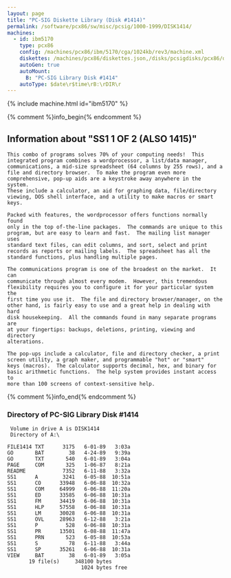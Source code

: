 ```yaml
---
layout: page
title: "PC-SIG Diskette Library (Disk #1414)"
permalink: /software/pcx86/sw/misc/pcsig/1000-1999/DISK1414/
machines:
  - id: ibm5170
    type: pcx86
    config: /machines/pcx86/ibm/5170/cga/1024kb/rev3/machine.xml
    diskettes: /machines/pcx86/diskettes.json,/disks/pcsigdisks/pcx86/diskettes.json
    autoGen: true
    autoMount:
      B: "PC-SIG Library Disk #1414"
    autoType: $date\r$time\rB:\rDIR\r
---
```


{% include machine.html id="ibm5170" %}

{% comment %}info_begin{% endcomment %}

## Information about "SS1 1 OF 2 (ALSO 1415)"

    This combo of programs solves 70% of your computing needs!  This
    integrated program combines a wordprocessor, a list/data manager,
    communications, a mid-size spreadsheet (64 columns by 255 rows), and a
    file and directory browser.  To make the program even more
    comprehensive, pop-up aids are a keystroke away anywhere in the system.
    These include a calculator, an aid for graphing data, file/directory
    viewing, DOS shell interface, and a utility to make macros or smart
    keys.
    
    Packed with features, the wordprocessor offers functions normally found
    only in the top of-the-line packages.  The commands are unique to this
    program, but are easy to learn and fast.  The mailing list manager uses
    standard text files, can edit columns, and sort, select and print
    records as reports or mailing labels.  The spreadsheet has all the
    standard functions, plus handling multiple pages.
    
    The communications program is one of the broadest on the market.  It can
    communicate through almost every modem.  However, this tremendous
    flexibility requires you to configure it for your particular system the
    first time you use it.  The file and directory browser/manager, on the
    other hand, is fairly easy to use and a great help in dealing with hard
    disk housekeeping.  All the commands found in many separate programs are
    at your fingertips: backups, deletions, printing, viewing and directory
    alterations.
    
    The pop-ups include a calculator, file and directory checker, a print
    screen utility, a graph maker, and programmable "hot" or "smart"
    keys (macros).  The calculator supports decimal, hex, and binary for
    basic arithmetic functions.  The help system provides instant access to
    more than 100 screens of context-sensitive help.
{% comment %}info_end{% endcomment %}


### Directory of PC-SIG Library Disk #1414

     Volume in drive A is DISK1414
     Directory of A:\

    FILE1414 TXT      3175   6-01-89   3:03a
    GO       BAT        38   4-24-89   9:39a
    GO       TXT       540   6-01-89   3:04a
    PAGE     COM       325   1-06-87   8:21a
    README            7352   6-11-88   3:32a
    SS1      A        3241   6-05-88  10:51a
    SS1      CO      33948   6-06-88  10:32a
    SS1      COM     64999   6-06-88  11:20a
    SS1      ED      33585   6-06-88  10:31a
    SS1      FM      34419   6-06-88  10:31a
    SS1      HLP     57558   6-06-88  10:31a
    SS1      LM      30028   6-06-88  10:31a
    SS1      OVL     28963   6-12-88   3:21a
    SS1      P         528   6-06-88  10:31a
    SS1      PR      13501   6-08-88  11:47a
    SS1      PRN       523   6-05-88  10:53a
    SS1      S          78   6-11-88   3:44a
    SS1      SP      35261   6-06-88  10:31a
    VIEW     BAT        38   6-01-89   3:05a
           19 file(s)     348100 bytes
                            1024 bytes free
